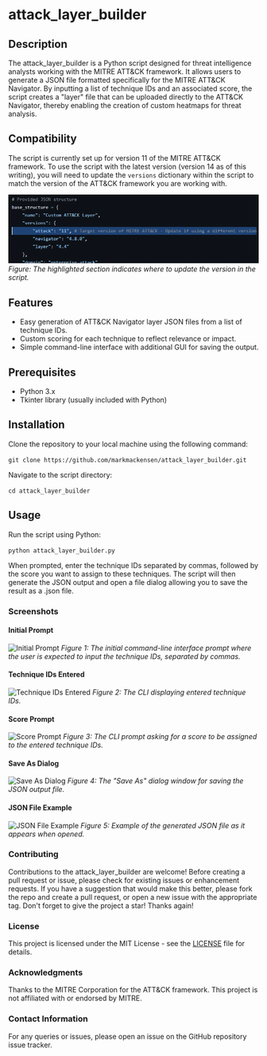# attack_layer_builder

## Description
The attack_layer_builder is a Python script designed for threat intelligence analysts working with the MITRE ATT&CK framework. It allows users to generate a JSON file formatted specifically for the MITRE ATT&CK Navigator. By inputting a list of technique IDs and an associated score, the script creates a "layer" file that can be uploaded directly to the ATT&CK Navigator, thereby enabling the creation of custom heatmaps for threat analysis.

## Compatibility
The script is currently set up for version 11 of the MITRE ATT&CK framework. To use the script with the latest version (version 14 as of this writing), you will need to update the `versions` dictionary within the script to match the version of the ATT&CK framework you are working with.

![Code Highlight Version](images/code-highlight-version.PNG)
*Figure: The highlighted section indicates where to update the version in the script.*

## Features
- Easy generation of ATT&CK Navigator layer JSON files from a list of technique IDs.
- Custom scoring for each technique to reflect relevance or impact.
- Simple command-line interface with additional GUI for saving the output.

## Prerequisites
- Python 3.x
- Tkinter library (usually included with Python)

## Installation
Clone the repository to your local machine using the following command:

```git clone https://github.com/markmackensen/attack_layer_builder.git```

Navigate to the script directory:

```cd attack_layer_builder```

## Usage
Run the script using Python:

```python attack_layer_builder.py```

When prompted, enter the technique IDs separated by commas, followed by the score you want to assign to these techniques. The script will then generate the JSON output and open a file dialog allowing you to save the result as a .json file.

### Screenshots

#### Initial Prompt
![Initial Prompt](images/initial-prompt.PNG)
*Figure 1: The initial command-line interface prompt where the user is expected to input the technique IDs, separated by commas.*

#### Technique IDs Entered
![Technique IDs Entered](images/technique-ids-entered.PNG)
*Figure 2: The CLI displaying entered technique IDs.*

#### Score Prompt
![Score Prompt](images/score-prompt.PNG)
*Figure 3: The CLI prompt asking for a score to be assigned to the entered technique IDs.*

#### Save As Dialog
![Save As Dialog](images/save-as-dialog.PNG)
*Figure 4: The "Save As" dialog window for saving the JSON output file.*

#### JSON File Example
![JSON File Example](images/json-file-example.PNG)
*Figure 5: Example of the generated JSON file as it appears when opened.*

### Contributing
Contributions to the attack_layer_builder are welcome! Before creating a pull request or issue, please check for existing issues or enhancement requests. If you have a suggestion that would make this better, please fork the repo and create a pull request, or open a new issue with the appropriate tag.
Don't forget to give the project a star! Thanks again!

### License
This project is licensed under the MIT License - see the [LICENSE](LICENSE.md) file for details.

### Acknowledgments
Thanks to the MITRE Corporation for the ATT&CK framework.
This project is not affiliated with or endorsed by MITRE.

### Contact Information
For any queries or issues, please open an issue on the GitHub repository issue tracker.
